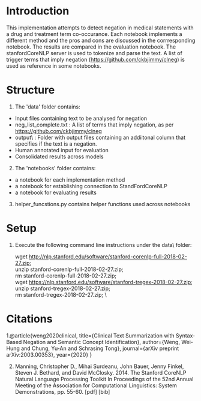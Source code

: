 # Introduction

This implementation attempts to detect negation in medical statements with a drug and treatment term co-occurance. 
Each notebook implements a different method and the pros and cons are discussed in the corrresponding notebook. The results are compared in the evaluation notebook.
The stanfordCoreNLP server is used to tokenize and parse the text. A list of trigger terms that imply negation (https://github.com/ckbjimmy/clneg) is used as reference in some notebooks.

# Structure

1. The 'data' folder contains:
- Input files containing text to be analysed for negation
- neg_list_complete.txt : A list of terms that imply negation, as per https://github.com/ckbjimmy/clneg
- output\ : Folder with output files containing an addiitonal column that specifies if the text is a negation.
- Human annotated input for evaluation
- Consolidated results across models
2. The 'notebooks' folder contains:
- a notebook for each implementation method
- a notebook for establishing connection to StandFordCoreNLP
- a notebook for evaluating results
3. helper_funcstions.py contains helper functions used across notebooks

# Setup

1. Execute the following command line instructions under the data\ folder:

	wget http://nlp.stanford.edu/software/stanford-corenlp-full-2018-02-27.zip; \
	unzip stanford-corenlp-full-2018-02-27.zip; \
	rm stanford-corenlp-full-2018-02-27.zip; \
	wget https://nlp.stanford.edu/software/stanford-tregex-2018-02-27.zip; \
	unzip stanford-tregex-2018-02-27.zip; \
	rm stanford-tregex-2018-02-27.zip; \

# Citations

1.@article{weng2020clinical,
  title={Clinical Text Summarization with Syntax-Based Negation and Semantic Concept Identification},
  author={Weng, Wei-Hung and Chung, Yu-An and Schrasing Tong},
  journal={arXiv preprint arXiv:2003.00353},
  year={2020}
}

2. Manning, Christopher D., Mihai Surdeanu, John Bauer, Jenny Finkel, Steven J. Bethard, and David McClosky. 2014. 
   The Stanford CoreNLP Natural Language Processing Toolkit In Proceedings of the 52nd Annual Meeting of the Association for Computational Linguistics: System Demonstrations, pp. 55-60. [pdf] [bib]